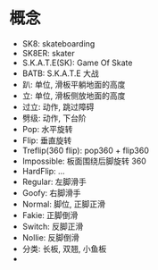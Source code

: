 # 概念
- SK8: skateboarding
- SK8ER: skater
- S.K.A.T.E(SK): Game Of Skate
- BATB: S.K.A.T.E 大战
- 趴: 单位, 滑板平躺地面的高度
- 立: 单位, 滑板侧放地面的高度
- 过立: 动作, 跳过障碍
- 劈级: 动作, 下台阶
- Pop: 水平旋转
- Flip: 垂直旋转
- Treflip(360 flip): pop360 + flip360
- Impossible: 板面围绕后脚旋转 360
- HardFlip: ...
- Regular: 左脚滑手
- Goofy: 右脚滑手
- Normal: 脚位, 正脚正滑
- Fakie: 正脚倒滑
- Switch: 反脚正滑
- Nollie: 反脚倒滑
- 分类: 长板, 双翘, 小鱼板
- 